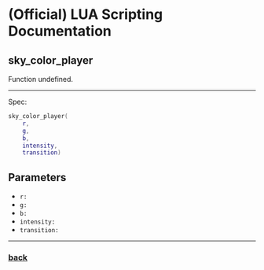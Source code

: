 
# (Official) LUA Scripting Documentation

## sky_color_player

Function undefined.

___

Spec:

```lua
sky_color_player(
	r,
	g,
	b,
	intensity,
	transition)
```

## Parameters

- `r:` 
- `g:` 
- `b:` 
- `intensity:` 
- `transition:` 

___

### [back](../other)
